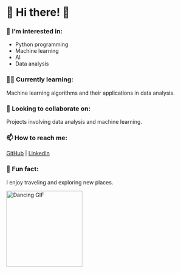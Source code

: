 <h1 align="left">🌻​ Hi there! 🌻​</h1>

<h3 align="left">👀 I’m interested in:</h3>
<ul>
  <li>Python programming</li>
  <li>Machine learning</li>
  <li>AI</li>
  <li>Data analysis</li>
</ul>

<h3 align="left">🏴‍☠️ Currently learning:</h3>
<p align="left">
  Machine learning algorithms and their applications in data analysis.
</p>

<h3 align="left">💞️ Looking to collaborate on:</h3>
<p align="left">
  Projects involving data analysis and machine learning.
</p>

<h3 align="left">📫 How to reach me:</h3>
<p align="left">
  <a href="https://github.com/Jezabel-sh" target="_blank">GitHub</a> | 
  <a href="https://www.linkedin.com/feed/?trk=guest_homepage-basic_google-one-tap-submit" target="_blank">LinkedIn</a>
</p>

<h3 align="left">🚀 Fun fact:</h3>
<p align="left">I enjoy traveling and exploring new places.</p>

<!-- Add the provided GIF -->
<img src="https://media2.giphy.com/media/v1.Y2lkPTc5MGI3NjExaHhwMnVnczl4c2o1YW14cG9kNDl2cXdic3c4d3luc2F3OGwxbDIwNCZlcD12MV9pbnRlcm5hbF9naWZfYnlfaWQmY3Q9cw/lovLgBpqzAHBvG1kI5/giphy.webp" alt="Dancing GIF" width="200" align="left"/>
